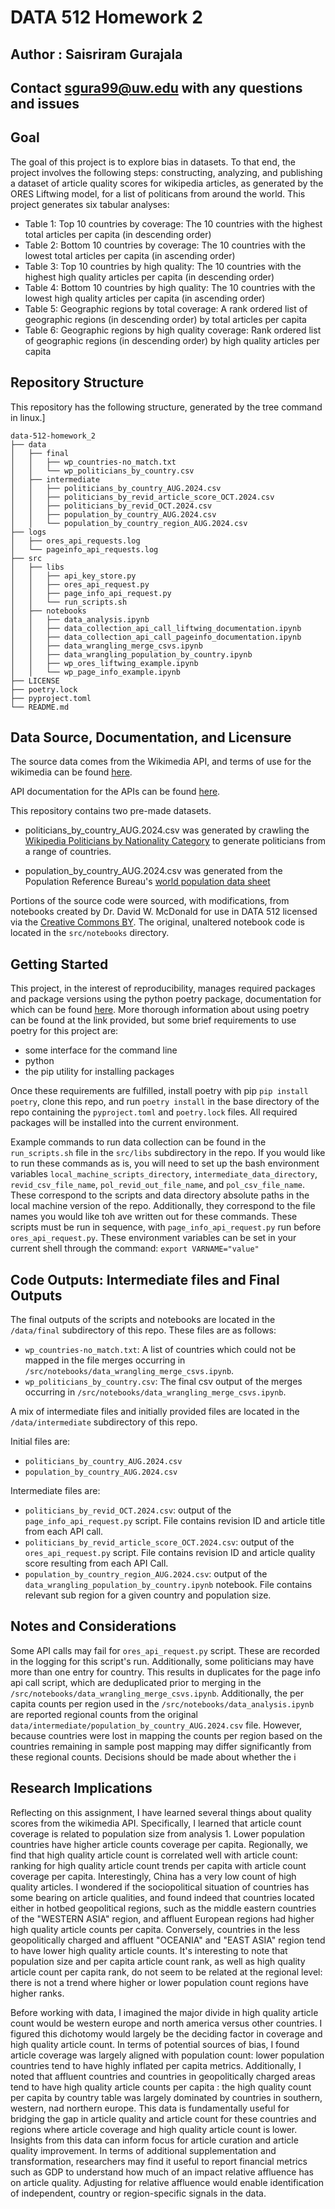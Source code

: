 # DATA 512 Homework 2
## Author : Saisriram Gurajala
## Contact sgura99@uw.edu with any questions and issues

## Goal

The goal of this project is to explore bias in datasets. To that end, the project involves the following steps: constructing, analyzing, and publishing a dataset of article quality scores for wikipedia articles, as generated by the ORES Liftwing model, for a list of politicans from around the world. This project generates six tabular analyses:

- Table 1: Top 10 countries by coverage: The 10 countries with the highest total articles per capita (in descending order) 
- Table 2: Bottom 10 countries by coverage: The 10 countries with the lowest total articles per capita (in ascending order)
- Table 3: Top 10 countries by high quality: The 10 countries with the highest high quality articles per capita (in descending order)
- Table 4: Bottom 10 countries by high quality: The 10 countries with the lowest high quality articles per capita (in ascending order)
- Table 5: Geographic regions by total coverage: A rank ordered list of geographic regions (in descending order) by total articles per capita
- Table 6: Geographic regions by high quality coverage: Rank ordered list of geographic regions (in descending order) by high quality articles per capita

## Repository Structure 

This repository has the following structure, generated by the tree command in linux.]
```
data-512-homework_2
├── data
│   ├── final
│   │   ├── wp_countries-no_match.txt
│   │   └── wp_politicians_by_country.csv
│   ├── intermediate
│   │   ├── politicians_by_country_AUG.2024.csv
│   │   ├── politicians_by_revid_article_score_OCT.2024.csv
│   │   ├── politicians_by_revid_OCT.2024.csv
│   │   ├── population_by_country_AUG.2024.csv
│   │   └── population_by_country_region_AUG.2024.csv
├── logs
│   ├── ores_api_requests.log
│   └── pageinfo_api_requests.log
├── src
│   ├── libs
│   │   ├── api_key_store.py
│   │   ├── ores_api_request.py
│   │   ├── page_info_api_request.py
│   │   └── run_scripts.sh
│   ├── notebooks
│   │   ├── data_analysis.ipynb
│   │   ├── data_collection_api_call_liftwing_documentation.ipynb
│   │   ├── data_collection_api_call_pageinfo_documentation.ipynb
│   │   ├── data_wrangling_merge_csvs.ipynb
│   │   ├── data_wrangling_population_by_country.ipynb
│   │   ├── wp_ores_liftwing_example.ipynb
│   │   └── wp_page_info_example.ipynb
├── LICENSE
├── poetry.lock
├── pyproject.toml
└── README.md
```

## Data Source, Documentation, and Licensure

The source data comes from the Wikimedia API, and terms of use for the wikimedia can be found [here](https://foundation.wikimedia.org/wiki/Policy:Terms_of_Use). 

API documentation for the APIs can be found [here](https://api.wikimedia.org/wiki/API_catalog).

This repository contains two pre-made datasets. 

- politicians_by_country_AUG.2024.csv was generated by crawling the [Wikipedia Politicians by Nationality Category](https://en.wikipedia.org/wiki/Category:Politicians_by_nationality) to generate politicians from a range of countries.

- population_by_country_AUG.2024.csv was generated from the Population Reference Bureau's [world population data sheet](https://www.prb.org/international/indicator/population/table)

Portions of the source code were sourced, with modifications, from notebooks created by Dr. David W. McDonald for use in DATA 512 licensed via the [Creative Commons BY](https://creativecommons.org/licenses/by/4.0/). The original, unaltered notebook code is located in the `src/notebooks` directory. 

## Getting Started 

This project, in the interest of reproducibility, manages required packages and package versions using the python poetry package, documentation for which can be found [here](https://python-poetry.org/docs/). More thorough information about using poetry can be found at the link provided, but some brief requirements to use poetry for this project are: 
- some interface for the command line
- python
- the pip utility for installing packages 

Once these requirements are fulfilled, install poetry with pip `pip install poetry`, clone this repo, and run
`poetry install` in the base directory of the repo containing the `pyproject.toml` and `poetry.lock` files. All required packages will be installed into the current environment.

Example commands to run data collection can be found in the `run_scripts.sh` file in the `src/libs` subdirectory in the repo. If you would like to run these commands as is, you will need to set up the bash environment variables `local_machine_scripts_directory`, 
`intermediate_data_directory`, `revid_csv_file_name`, `pol_revid_out_file_name`, and  `pol_csv_file_name`. These correspond to the scripts and data directory absolute paths in the local machine version of the repo. Additionally, they correspond to the file names you would like toh ave written out for these commands. These scripts must be run in sequence, with `page_info_api_request.py` run before `ores_api_request.py`. These environment variables can be set in your current shell through the command:
`export VARNAME="value"`

## Code Outputs: Intermediate files and Final Outputs

The final outputs of the scripts and notebooks are located in the `/data/final` subdirectory of this repo. These files are as follows: 
- `wp_countries-no_match.txt`: A list of countries which could not be mapped in the file merges occurring in `/src/notebooks/data_wrangling_merge_csvs.ipynb`.
- `wp_politicians_by_country.csv`: The final csv output of the merges occurring in `/src/notebooks/data_wrangling_merge_csvs.ipynb`.

A mix of intermediate files and initially provided files are located in the `/data/intermediate` subdirectory of this repo.

Initial files are: 
- `politicians_by_country_AUG.2024.csv`
- `population_by_country_AUG.2024.csv`

Intermediate files are: 
- `politicians_by_revid_OCT.2024.csv`: output of the `page_info_api_request.py` script. File contains revision ID and article title from each API call.
- `politicians_by_revid_article_score_OCT.2024.csv`: output of the `ores_api_request.py` script. File contains revision ID and article quality score resulting from each API Call.
- `population_by_country_region_AUG.2024.csv`: output of the `data_wrangling_population_by_country.ipynb` notebook. File contains relevant sub region for a given country and population size.

## Notes and Considerations

Some API calls may fail for `ores_api_request.py` script. These are recorded in the logging for this script's run. Additionally, some politicians may have more than one entry for country. This results in duplicates for the page info api call script, which are deduplicated prior to merging in the `/src/notebooks/data_wrangling_merge_csvs.ipynb`. Additionally, the per capita counts per region used in the `/src/notebooks/data_analysis.ipynb` are reported regional counts from the original `data/intermediate/population_by_country_AUG.2024.csv` file. However, because countries were lost in mapping the counts per region based on the countries remaining in sample post mapping may differ significantly from these regional counts. Decisions should be made about whether the i


## Research Implications 

Reflecting on this assignment, I have learned several things about quality scores from the wikimedia API. Specifically, I learned that article count coverage is related to population size from analysis 1. Lower population countries have higher article counts coverage per capita. Regionally, we find that high quality article count is correlated well with article count: ranking for high quality article count trends per capita with article count coverage per capita. Interestingly, China has a very low count of high quality articles. I wondered if the sociopolitical situation of countries has some bearing on article qualities, and found indeed that countries located either in hotbed geopolitical regions, such as the middle eastern countries of the "WESTERN ASIA" region, and affluent European regions had higher high quality article counts per capita. Conversely, countries in the less geopolitically charged and affluent "OCEANIA" and "EAST ASIA" region tend to have lower high quality article counts. It's interesting to note that population size and per capita article count rank, as well as high quality article count per capita rank, do not seem to be related at the regional level: there is not a trend where higher or lower population count regions have higher ranks. 

Before working with data, I imagined the major divide in high quality article count would be western europe and north america versus other countries. I figured this dichotomy would largely be the deciding factor in coverage and high quality article count. In terms of potential sources of bias, I found article coverage was largely aligned with population count: lower population countries tend to have highly inflated per capita metrics. Additionally, I noted that affluent countries and countries in geopolitically charged areas tend to have high quality article counts per capita : the high quality count per capita by country table was largely dominated by countries in southern, western, nad northern europe. This data is fundamentally useful for bridging the gap in article quality and article count for these countries and regions where article coverage and high quality article count is lower. Insights from this data can inform focus for article curation and article quality improvement. In terms of additional supplementation and transformation, researchers may find it useful to report financial metrics such as GDP to understand how much of an impact relative affluence has on article quality. Adjusting for relative affluence would enable identification of independent, country or region-specific signals in the data.   




